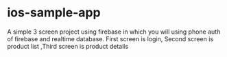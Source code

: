 # ios-sample-app
A simple 3 screen project using firebase in which you will using phone auth of firebase and realtime database. First screen is login, Second screen is product list ,Third screen is product details
